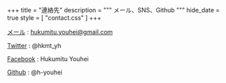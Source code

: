 +++
title = "連絡先"
description = """
メール、SNS、Github
"""
hide_date = true
style = [ "contact.css" ]
+++
<!--more-->

[メール][mail]
: hukumitu.youhei@gmail.com

[Twitter][twitter]
: @hkmt_yh

[Facebook][facebook]
: Hukumitu Youhei

[Github][github]
: @h-youhei


[mail]:mailto:hukumitu.youhei@gmail.com
[twitter]:https://twitter.com/hkmt_yh
[facebook]:https://facebook.com/hukumitu.youhei
[github]:https://github.com/h-youhei
[lancers]:https://www.lancers.jp/profile/h-youhei
[crowdworks]:https://crowdworks.jp/public/employees/1969525
